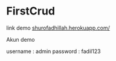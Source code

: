 # FirstCrud

link demo [shurofadhillah.herokuapp.com/](https://shurofadhillah.herokuapp.com/)

Akun demo

username : admin
password : fadil123
